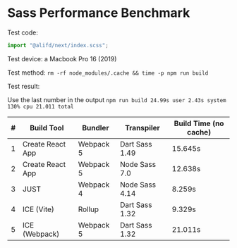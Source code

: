 # Sass Performance Benchmark

Test code:

```js
import "@alifd/next/index.scss";
```

Test device: a Macbook Pro 16 (2019)

Test method: `rm -rf node_modules/.cache && time -p npm run build`

Test result:

Use the last number in the output `npm run build 24.99s user 2.43s system 130% cpu 21.011 total`

| #   | Build Tool       | Bundler   | Transpiler     | Build Time (no cache) |
| --- | ---------------- | --------- | -------------- | --------------------- |
| 1   | Create React App | Webpack 5 | Dart Sass 1.49 | 15.645s               |
| 2   | Create React App | Webpack 5 | Node Sass 7.0  | 12.638s               |
| 3   | JUST             | Webpack 4 | Node Sass 4.14 | 8.259s                |
| 4   | ICE (Vite)       | Rollup    | Dart Sass 1.32 | 9.329s                |
| 5   | ICE (Webpack)    | Webpack 5 | Dart Sass 1.32 | 21.011s               |

